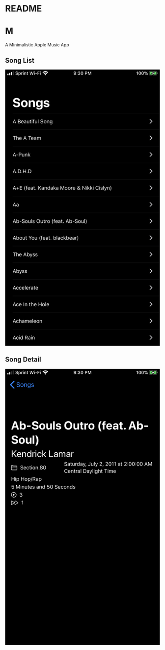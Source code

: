 # README

# M

A Minimalistic Apple Music App

## Song List
![Song List](assets/song_list.png)

## Song Detail
![Songs Detail](assets/song_detail.png)